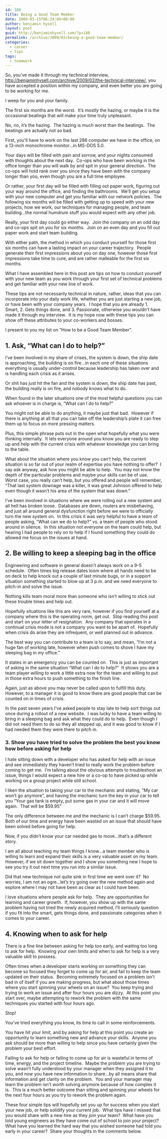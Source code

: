 ```yaml
---
id: 180
title: Being a Good Team Member
date: 2009-03-15T06:24:04+00:00
author: benjamin hysell
layout: post
guid: http://benjaminhysell.com/?p=180
permalink: /archive/2009/03/being-a-good-team-member/
categories:
  - career
  - tips
tags:
  - teamwork
---
```

So, you’ve made it through my technical interview, <a href="http://benjaminhysell.com/archive/2009/02/the-technical-interview/">http://benjaminhysell.com/archive/2009/02/the-technical-interview/</a>, you have accepted a position within my company, and even better you are going to be working for me.

I weep for you and your family.

The first six months are the worst.  It’s mostly the hazing, or maybe it is the occasional beatings that will make your time truly unpleasant.

No, no, it’s the hazing.  The hazing is much worst than the beatings.  The beatings are actually not so bad.

First, you’ll have to work on the last 286 computer we have in the office, on a 13-inch monochrome monitor...in MS-DOS 5.0.

Your days will be filled with pain and sorrow, and your nights consumed with thoughts about the next day.  Co-ops who have been working in the office longer than you will walk by and spit in your general direction.  The co-ops will hold rank over you since they have been with the company longer than you, even though you are a full time employee.

Or rather, your first day will be filled with filling out paper work, figuring out your way around the office, and finding the bathrooms.  We’ll get you setup with your new computer and get you familiar with our network policies.  The following six months will be filled with getting up to speed with your new projects, how we work, our techniques for managing people, and team building...the normal humdrum stuff you would expect with any other job.

Really, your first day could go either way.  Join the company on an odd day and co-ops spit on you for six months.  Join on an even day and you fill out paper work and start team building.

With either path, the method in which you conduct yourself for those first six months can have a lasting impact on your career trajectory.  People generate their first impressions about you on day one, however those first impressions take time to cure, and are rather malleable for the first six months.

What I have assembled here in this post are tips on how to conduct yourself with your new team as you work through your first set of technical problems and get familiar with your new line of work.

These tips are not necessarily technical in nature, rather, ideas that you can incorporate into your daily work life, whether you are just starting a new job, or have been with your company years.  I hope that you are already 1. Smart, 2. Gets things done, and 3. Passionate, otherwise you wouldn’t have made it through my interview.  It is my hope now with these tips you can show off these attributes to your co-workers and bosses.

I present to you my list on “How to be a Good Team Member”.
<h2>1. Ask, “What can I do to help?”</h2>
I’ve been involved in my share of crises, the system is down, the ship date is approaching, the building is on fire...in each one of these situations everything is usually under-control because leadership has taken over and is handling each crisis as it arises.

Or shit has just hit the fan and the system is down, the ship date has past, the building really is on fire, and nobody knows what to do.

When found in the later situations one of the most helpful questions you can ask whoever is in charge is, “What can I do to help?”

You might not be able to do anything, it maybe just that bad.  However if there is anything at all that you can take off the leadership’s plate it can free them up to focus on more pressing matters.

Plus, this simple phrase puts out in the open what hopefully what you were thinking internally.  It lets everyone around you know you are ready to step up and help with the current crisis with whatever knowledge you can bring to the table.

What about the situation where you know you can’t help, the current situation is so far out of your realm of expertise you have nothing to offer?  I say ask anyway, ask how you might be able to help.  You may not know the depth of the particular problems and maybe your skills can be of use.  Worst case, you really can’t help, but you offered and people will remember, “That last system downage was a killer, it was great Johnson offered to help even though it wasn’t his area of the system that was down.”

I’ve been involved in situations where we were rolling out a new system and all hell has broken loose.  Databases are down, routers are misbehaving, and just all around general dysfunction right before we were to officially turn the new system on.  In this crisis it was very helpful to have a team of people asking, “What can we do to help?” vs. a team of people who stood around in silence.  In this situation not everyone on the team could help, but hearing I had people to rely on to help if I found something they could do allowed me focus on the issues at hand.
<h2>2. Be willing to keep a sleeping bag in the office</h2>
Engineering and software in general doesn’t always work on a 9-5 schedule.  Often times big release dates loom where all hands need to be on deck to help knock out a couple of last minute bugs, or in a support situation something started to blow up at 3 p.m. and we need everyone to pitch-in and solve the issue.

Nothing kills team moral more than someone who isn’t willing to stick out these trouble times and help out.

Hopefully situations like this are very rare, however if you find yourself at a company where this is the operating norm, get out.  Stop reading this post and start on your letter of resignation.  Any company that operates in a continual crisis mode is not a company you want to be apart of.  Hopefully when crisis do arise they are infrequent, or well planned out in advance.

The best way you can contribute to a team is to say, and mean, “I’m not a huge fan of working late, however when push comes to shove I have my sleeping bag in my office.”

It states in an emergency you can be counted on.  This is just as important of asking in the same situation “What can I do to help?”  It shows you are a team player willing to work a little extra now for the team and willing to put in those extra hours to push something to the finish line.

Again, just as above you may never be called upon to fulfill this duty.  However, to a manager it is good to know there are good people that can be counted on in times of crisis.

In the past seven years I’ve asked people to stay late to help sort things out once during a rollout of a new website.  I was lucky to have a team willing to bring in a sleeping bag and ask what they could do to help.  Even though I did not need them to do so they all stepped up, and it was good to know if I had needed them they were there to pitch in.
<h3>3. Show you have tried to solve the problem the best you know how before asking for help</h3>
I hate sitting down with a developer who has asked for help with an issue and see immediately they haven’t tried to really work the problem before coming to get me.  I’m talking about the obvious attempts to troubleshoot an issue, things I would expect a new hire or a co-op to have picked up while working on a group project while still school.

I liken the situation to taking your car to the mechanic and stating, “My car won’t go anymore”, and having the mechanic turn the key in your car to tell you “Your gas tank is empty, put some gas in your car and it will move again.  That will be $59.95”

The only difference between me and the mechanic is I can’t charge $59.95.  Both of our time and energy have been wasted on an issue that should have been solved before going for help.

Now, if you didn’t know your car needed gas to move...that’s a different story.

I am all about teaching my team things I know...a team member who is willing to learn and expand their skills is a very valuable asset on my team.  However, if we sit down together and I show you something new I hope to see you try it out next time you run into a similar issue.

Did that new technique not quite sink in first time we went over it?  No worries, I am not an ogre...let’s try going over the new method again and explore where I may not have been as clear as I could have been.

I love situations where people ask for help.  They are opportunities for learning and career growth.  If, however, you show up with the same problem having not tried the newly acquired method, I’ll seriously question if you fit into the smart, gets things done, and passionate categories when it comes to your career.
<h2>4. Knowing when to ask for help</h2>
There is a fine line between asking for help too early, and waiting too long to ask for help.  Knowing your own limits and when to ask for help is a very valuable skill to possess.

Often times when a developer starts working on something they can become so focused they forget to come up for air, and fail to keep the team updated on their status.  Becoming extremely focused on a problem isn’t bad in of itself if you are making progress, but what about those times where you start spinning your wheels on an issue?  You keep trying and trying to work an issue and after four hours you are dizzy.  At this point you start over, maybe attempting to rework the problem with the same techniques you started with four hours ago.

Stop!

You’ve tried everything you know, its time to call in some reinforcements.

You have hit your limit, and by asking for help at this point you create an opportunity to learn something new and advance your skills.  Anyone you ask should be more than willing to help since you have certainly given the problem your best effort.

Failing to ask for help or failing to come up for air is wasteful in terms of time, energy, and the project timeline.  Maybe the problem you are trying to solve wasn’t fully understood by your manager when they assigned it to you, and now you have new information to share...by all means share that information and get clarity on the problem.  You and your manager may learn the problem isn’t worth solving anymore because of how complex it is.  This is a much better outcome than sitting and spinning your wheels for the next four hours as you try to rework the problem again.

These four simple tips will hopefully set you up for success when you start your new job, or help solidify your current job.  What tips have I missed that you would share with a new hire as they join your team?  What have you told young engineers as they have come out of school to join your project?  What have you learned the hard way that you wished someone had told you early in your career?  Share your thoughts in the comments below.